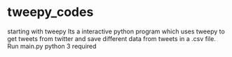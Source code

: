 # tweepy_codes
starting with tweepy
Its a interactive python program which uses tweepy to get tweets from twitter and save different data from tweets in a .csv file.
Run main.py
python 3 required
